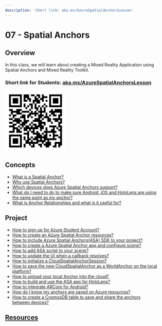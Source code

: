 ```yaml
---
description: 'Short link: aka.ms/AzureSpatialAnchorsLesson'
---
```


# 07 - Spatial Anchors

## Overview

In this class, we will learn about creating a Mixed Reality Application using Spatial Anchors and Mixed Reality Toolkit. 

### Short link for Students: [aka.ms/AzureSpatialAnchorsLesson](https://aka.ms/AzureSpatialAnchorsLesson)

![Spatial Anchors Lesson Link](../../.gitbook/assets/spatialanchorsqr.png)

### 

## Concepts

* [What is a Spatial Anchor?](concepts/what-is-a-spatial-anchor.md)
* [Why use Spatial Anchors? ](concepts/why-use-spatial-anchors.md)
* [Which devices does Azure Spatial Anchors support?](concepts/which-devices-does-azure-spatial-anchors-support.md)
* [What do I need to do to make sure Android, iOS and HoloLens are using the same point as my anchor?](concepts/what-do-i-need-to-do-to-make-sure-android-ios-and-hololens-are-using-the-same-point-as-my-anchor.md)
* [What is Anchor Relationships and what is it useful for?](concepts/what-is-anchor-relationships-and-what-is-it-useful-for.md)

## Project

* [How to sign up for Azure Student Account?](project/how-to-sign-up-for-azure-student-account.md)
* [How to create an Azure Spatial Anchor resources?](project/how-to-create-an-azure-spatial-anchor-resources.md)
* [How to include Azure Spatial Anchors\(ASA\) SDK to your project?](project/how-to-include-azure-spatial-anchors-asa-sdk-to-your-project.md)
* [How to create a Azure Spatial Anchor app and configure scene?](project/how-to-create-an-azure-spatial-anchor-app-and-configure-a-scene.md)
* [How to add ASA script to your scene?](project/how-to-add-asa-script-to-your-scene.md)
* [How to update the UI when a callback resolves?](project/how-to-update-the-ui-when-a-callback-resolves.md)
* [How to initialize a CloudSpatialAnchorSession?](project/how-to-initialize-a-cloudspatialanchorsession.md)
* [How to save the new CloudSpatialAnchor as a WorldAnchor on the local platform?](project/how-to-save-the-new-cloudspatialanchor-as-a-worldanchor-on-the-local-platform.md)
* [How to upload your local Anchor into the cloud?](project/how-to-upload-your-local-anchor-into-the-cloud.md)
* [How to build and use the ASA app for HoloLens?](project/how-to-build-and-use-the-asa-app-for-hololens.md)
* [How to integrate ARCore for Android?]()
* [How do I know my anchors are saved on Azure resources?](project/how-do-i-know-my-anchors-are-saved-on-azure-resources.md)
* [How to create a CosmosDB table to save and share the anchors between devices?](project/how-to-create-a-cosmosdb-table-to-save-and-share-the-anchors-between-devices.md)

## [Resources](asa-resources.md)



